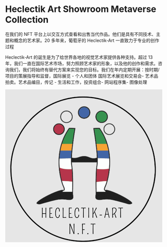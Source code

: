 # Heclectik Art Showroom Metaverse Collection

在我们的 NFT 平台上以交互方式查看和出售当代作品。他们是具有不同技术、主题和概念的艺术家。20 多年来，葡萄牙的 Heclectik-Art 一直致力于专业的创作过程

Heclectik-Art 的诞生是为了给世界各地的视觉艺术家提供各种支持。超过 13 年，我们一直在国际艺术市场，努力照顾艺术家的形象，以及他的创作和需求。咨询我们，我们将始终有替代方案来实现您的目标。我们在年内定期开展：按时期/项目的策展指导和监督，国际展览 - 个人和团体 国际艺术展览和交易会\- 艺术品拍卖。艺术品编目，传记 - 生活和工作，投资组合- 网站程序集- 图像处理 

![nft](01.png)
